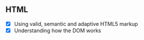 ## HTML

- [X] Using valid, semantic and adaptive HTML5 markup
- [X] Understanding how the DOM works 
